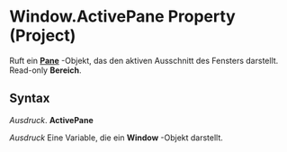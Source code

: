 
# Window.ActivePane Property (Project)

Ruft ein  **[Pane](a6995e47-c0a0-2c5e-269f-d7a59d20f982.md)** -Objekt, das den aktiven Ausschnitt des Fensters darstellt. Read-only **Bereich**.


## Syntax

 _Ausdruck_. **ActivePane**

 _Ausdruck_ Eine Variable, die ein **Window** -Objekt darstellt.

